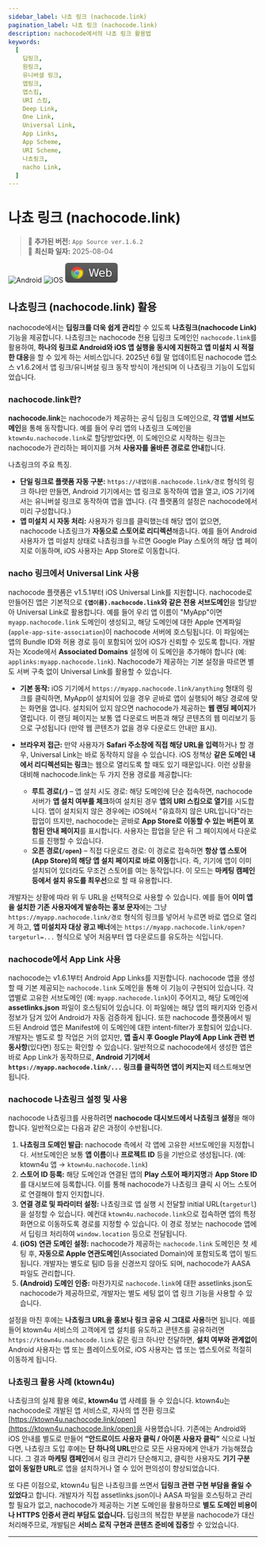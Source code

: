 ```yaml
---
sidebar_label: 나쵸 링크 (nachocode.link)
pagination_label: 나쵸 링크 (nachocode.link)
description: nachocode에서의 나쵸 링크 활용법
keywords:
  [
    딥링크,
    원링크,
    유니버셜 링크,
    앱링크,
    앱스킴,
    URI 스킴,
    Deep Link,
    One Link,
    Universal Link,
    App Links,
    App Scheme,
    URI Scheme,
    나쵸링크,
    nacho Link,
  ]
---
```


# 나쵸 링크 (nachocode.link)

> 🚀 **추가된 버전:** `App Source ver.1.6.2`  
> 🔔 **최신화 일자:** 2025-08-04

![Android](https://img.shields.io/badge/Android-gray?logo=android)
![iOS](https://img.shields.io/badge/iOS-gray?logo=apple)
![Web](/img/docs/chrome-badge.svg)

## 나쵸링크 (nachocode.link) 활용

nachocode에서는 **딥링크를 더욱 쉽게 관리**할 수 있도록 **나쵸링크(nachocode Link)** 기능을 제공합니다. 나쵸링크는 nachocode 전용 딥링크 도메인인 `nachocode.link`를 활용하여, **하나의 링크로 Android와 iOS 앱 실행을 동시에 지원하고 앱 미설치 시 적절한 대응**을 할 수 있게 하는 서비스입니다. 2025년 6월 말 업데이트된 nachocode 앱소스 v1.6.2에서 앱 링크/유니버설 링크 동작 방식이 개선되며 이 나쵸링크 기능이 도입되었습니다.

### nachocode.link란?

**nachocode.link**는 nachocode가 제공하는 공식 딥링크 도메인으로, **각 앱별 서브도메인**을 통해 동작합니다. 예를 들어 우리 앱의 나쵸링크 도메인을 `ktown4u.nachocode.link`로 할당받았다면, 이 도메인으로 시작하는 링크는 nachocode가 관리하는 페이지를 거쳐 **사용자를 올바른 경로로 안내**합니다.

나쵸링크의 주요 특징.

- **단일 링크로 플랫폼 자동 구분:** `https://내앱이름.nachocode.link/경로` 형식의 링크 하나만 만들면, Android 기기에서는 앱 링크로 동작하여 앱을 열고, iOS 기기에서는 유니버설 링크로 동작하여 앱을 엽니다. (각 플랫폼의 설정은 nachocode에서 미리 구성합니다.)
- **앱 미설치 시 자동 처리:** 사용자가 링크를 클릭했는데 해당 앱이 없으면, nachocode 나쵸링크가 **자동으로 스토어로 리디렉션**해줍니다. 예를 들어 Android 사용자가 앱 미설치 상태로 나쵸링크를 누르면 Google Play 스토어의 해당 앱 페이지로 이동하며, iOS 사용자는 App Store로 이동합니다.

### nacho 링크에서 Universal Link 사용

nachocode 플랫폼은 v1.5.1부터 iOS Universal Link를 지원합니다. nachocode로 만들어진 앱은 기본적으로 **`{앱이름}.nachocode.link`와 같은 전용 서브도메인**을 할당받아 Universal Link로 활용합니다. 예를 들어 우리 앱 이름이 "MyApp"이면 `myapp.nachocode.link` 도메인이 생성되고, 해당 도메인에 대한 Apple 연계파일(`apple-app-site-association`)이 nachocode 서버에 호스팅됩니다. 이 파일에는 앱의 Bundle ID와 허용 경로 등이 포함되어 있어 iOS가 신뢰할 수 있도록 합니다. 개발자는 Xcode에서 **Associated Domains** 설정에 이 도메인을 추가해야 합니다 (예: `applinks:myapp.nachocode.link`). Nachocode가 제공하는 기본 설정을 따르면 별도 서버 구축 없이 Universal Link를 활용할 수 있습니다.

- **기본 동작:** iOS 기기에서 `https://myapp.nachocode.link/anything` 형태의 링크를 클릭하면, MyApp이 설치되어 있을 경우 곧바로 앱이 실행되어 해당 경로에 맞는 화면을 엽니다. 설치되어 있지 않으면 nachocode가 제공하는 **웹 랜딩 페이지**가 열립니다. 이 랜딩 페이지는 보통 앱 다운로드 버튼과 해당 콘텐츠의 웹 미리보기 등으로 구성됩니다 (만약 웹 콘텐츠가 없을 경우 다운로드 안내만 표시).

- **브라우저 접근:** 만약 사용자가 **Safari 주소창에 직접 해당 URL을 입력**하거나 할 경우, Universal Link는 바로 동작하지 않을 수 있습니다. iOS 정책상 **같은 도메인 내에서 리디렉션되는 링크**는 웹으로 열리도록 할 때도 있기 때문입니다. 이런 상황을 대비해 nachocode.link는 두 가지 전용 경로를 제공합니다:
  - **루트 경로(`/`)** – 앱 설치 시도 경로: 해당 도메인에 단순 접속하면, nachocode 서버가 **앱 설치 여부를 체크**하여 설치된 경우 **앱의 URI 스킴으로 열기**를 시도합니다. 앱이 설치되지 않은 경우에는 iOS에서 "유효하지 않은 URL입니다"라는 팝업이 뜨지만, nachocode는 곧바로 **App Store로 이동할 수 있는 버튼이 포함된 안내 페이지**를 표시합니다. 사용자는 팝업을 닫은 뒤 그 페이지에서 다운로드를 진행할 수 있습니다.
  - **오픈 경로(`/open`)** – 직접 다운로드 경로: 이 경로로 접속하면 **항상 앱 스토어(App Store)의 해당 앱 설치 페이지로 바로 이동**합니다. 즉, 기기에 앱이 이미 설치되어 있더라도 무조건 스토어를 여는 동작입니다. 이 모드는 **마케팅 캠페인 등에서 설치 유도를 최우선**으로 할 때 유용합니다.

개발자는 상황에 따라 위 두 URL을 선택적으로 사용할 수 있습니다. 예를 들어 **이미 앱을 설치한 기존 사용자에게 발송하는 홍보 문자**에는 그냥 `https://myapp.nachocode.link/경로` 형식의 링크를 넣어서 누르면 바로 앱으로 열리게 하고, **앱 미설치자 대상 광고 배너**에는 `https://myapp.nachocode.link/open?targeturl=...` 형식으로 넣어 처음부터 앱 다운로드를 유도하는 식입니다.

### nachocode에서 App Link 사용

nachocode는 v1.6.1부터 Android App Links를 지원합니다. nachocode 앱을 생성할 때 기본 제공되는 `nachocode.link` 도메인을 통해 이 기능이 구현되어 있습니다. 각 앱별로 고유한 서브도메인 (예: `myapp.nachocode.link`)이 주어지고, 해당 도메인에 **assetlinks.json** 파일이 호스팅되어 있습니다. 이 파일에는 해당 앱의 패키지와 인증서 정보가 담겨 있어 Android가 자동 검증하게 됩니다. 또한 nachocode 플랫폼에서 빌드된 Android 앱은 Manifest에 이 도메인에 대한 intent-filter가 포함되어 있습니다. 개발자는 별도로 할 작업은 거의 없지만, **앱 출시 후 Google Play에 App Link 관련 변동사항**(있다면) 정도는 확인할 수 있습니다. 일반적으로 nachocode에서 생성한 앱은 바로 App Link가 동작하므로, **Android 기기에서 `https://myapp.nachocode.link/...` 링크를 클릭하면 앱이 켜지는지** 테스트해보면 됩니다.

### nachocode 나쵸링크 설정 및 사용

nachocode 나쵸링크를 사용하려면 **nachocode 대시보드에서 나쵸링크 설정**을 해야 합니다. 일반적으로는 다음과 같은 과정이 수반됩니다.

1. **나쵸링크 도메인 발급:** nachocode 측에서 각 앱에 고유한 서브도메인을 지정합니다. 서브도메인은 보통 **앱 이름**이나 **프로젝트 ID** 등을 기반으로 생성됩니다. (예: ktown4u 앱 → `ktown4u.nachocode.link`)
2. **스토어 ID 등록:** 해당 도메인과 연결된 앱의 **Play 스토어 패키지명**과 **App Store ID**를 대시보드에 등록합니다. 이를 통해 nachocode가 나쵸링크 클릭 시 어느 스토어로 연결해야 할지 인지합니다.
3. **연결 경로 및 파라미터 설정:** 나쵸링크로 앱 실행 시 전달할 initial URL(`targeturl`)을 설정할 수 있습니다. 예컨대 `ktown4u.nachocode.link`으로 접속하면 앱의 특정 화면으로 이동하도록 경로를 지정할 수 있습니다. 이 경로 정보는 nachocode 앱에서 딥링크 처리하여 `window.location` 등으로 전달됩니다.
4. **(iOS) 연관 도메인 설정:** nachocode가 제공하는 `nachocode.link` 도메인은 첫 세팅 후, **자동으로 Apple 연관도메인**(Associated Domain)에 포함되도록 앱이 빌드됩니다. 개발자는 별도로 팀ID 등을 신경쓰지 않아도 되며, nachocode가 AASA 파일도 관리합니다.
5. **(Android) 도메인 인증:** 마찬가지로 `nachocode.link`에 대한 assetlinks.json도 nachocode가 제공하므로, 개발자는 별도 세팅 없이 앱 링크 기능을 사용할 수 있습니다.

설정을 마친 후에는 **나쵸링크 URL을 홍보나 링크 공유 시 그대로 사용**하면 됩니다. 예를 들어 ktown4u 서비스의 고객에게 앱 설치를 유도하고 콘텐츠를 공유하려면 `https://ktown4u.nachocode.link` 같은 링크 하나만 전달하면, **설치 여부와 관계없이** Android 사용자는 앱 또는 플레이스토어로, iOS 사용자는 앱 또는 앱스토어로 적절히 이동하게 됩니다.

### 나쵸링크 활용 사례 (ktown4u)

나쵸링크의 실제 활용 예로, **ktown4u** 앱 사례를 들 수 있습니다. ktown4u는 nachocode로 개발된 앱 서비스로, 자사의 앱 전환 링크로 [https://ktown4u.nachocode.link/open](https://ktown4u.nachocode.link/open)을 사용했습니다. 기존에는 Android와 iOS 안내를 별도로 만들어 **“안드로이드 사용자 클릭 / 아이폰 사용자 클릭”** 식으로 나눴다면, 나쵸링크 도입 후에는 **단 하나의 URL**만으로 모든 사용자에게 안내가 가능해졌습니다. 그 결과 **마케팅 캠페인**에서 링크 관리가 단순해지고, 클릭한 사용자도 **기기 구분 없이 동일한 URL**로 앱을 설치하거나 열 수 있어 편의성이 향상되었습니다.

또 다른 이점으로, ktown4u 팀은 나쵸링크를 쓰면서 **딥링크 관련 구현 부담을 줄일 수 있었다**고 합니다. 개발자가 직접 assetlinks.json이나 AASA 파일을 호스팅하고 관리할 필요가 없고, nachocode가 제공하는 기본 도메인을 활용하므로 **별도 도메인 비용이나 HTTPS 인증서 관리 부담도 없습니다.** 딥링크의 복잡한 부분을 nachocode가 대신 처리해주므로, 개발팀은 **서비스 로직 구현과 콘텐츠 준비에 집중**할 수 있었습니다.

---
